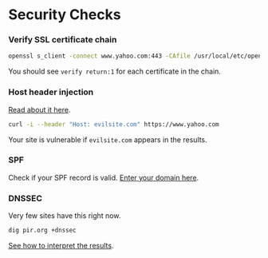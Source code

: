 # Security Checks

### Verify SSL certificate chain

```sh
openssl s_client -connect www.yahoo.com:443 -CAfile /usr/local/etc/openssl/cert.pem
```

You should see `verify return:1` for each certificate in the chain.

### Host header injection

[Read about it here](http://carlos.bueno.org/2008/06/host-header-injection.html).

```sh
curl -i --header "Host: evilsite.com" https://www.yahoo.com
```

Your site is vulnerable if `evilsite.com` appears in the results.

### SPF

Check if your SPF record is valid. [Enter your domain here](https://www.kitterman.com/spf/validate.html).

### DNSSEC

Very few sites have this right now.

```sh
dig pir.org +dnssec
```

[See how to interpret the results](https://docs.menandmice.com/display/MM/How+to+test+DNSSEC+validation).

